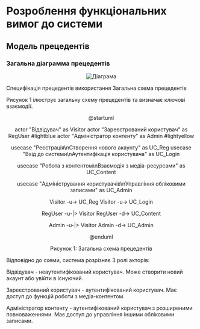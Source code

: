 # Розроблення функціональних вимог до системи

## Модель прецедентів

### Загальна діаграмма прецедентів


<center>

![Діаграма](//www.plantuml.com/plantuml/png/RLD1QnD15BxFhnZIWwSeL1gBXz8sRK-Ub7eIP4o6TTbafyniA465jh5wAKHAQC6BYFw0PKrmcwRrBypy8x_PsGcZRI2xEs--zxxlVMzcKsLCPeD-ZwWaJW-OP7tAEfcGBx9XZrDso9Neys1pe7Y7AKxV4OhVDkiaaHI3jDiMFI7fojxENcltiTiJiijb7LzRR-q-MQlYMrAAmpgysbhVtbab7mYfIEdBMCNspHHjw7DpeQUwi4ypqeNEpUS6NOaa6zRevppQLxn6NsB_IC_Cn1oR4tFqy5Mgl-fRX4eR20gePFYcD-1rZQrkFqvT1S3rZJdHC_jiwXpa2v3V82TvovAOa0Eqoo8ExCHSc4kgVu71LZz3Qe4_rXHfjpNb7pDgEAUMlkstNqEs8_mEii9fn5T9GJc7o97bR_oVzKn4NkYFofGhbrDGS-nwXF052E5c8FIdBQVdvfCJ_FjVbohPEG2bERr7QLka6Kypn_eDQKX5ZzTchAVq4TNdkeJYfScs4hIFOVq2m2b4vaq00bllwFlYNMwQZw7KUzI4ex9Qx4m3oldTQMDteSkAqP-iPdF3p-0f3Qqm8tnXabYDG_JIU-3X-ocwcO85I4By0GGijCi2AwSde0SS_Km8gUHxg5i0k3nb07aT03-Wc39AmEqSVf-Xovdhb5PJkyRoAk1_l-7lZkS9GviyxUAE_mK0)

</center>


Специфікація прецедентів використання
Загальна схема прецедентів

Рисунок 1 ілюструє загальну схему прецедентів та визначає ключові взаємодії.

<div style="text-align: center; margin: auto;">


@startuml

actor "Відвідувач" as Visitor
actor "Зареєстрований користувач" as RegUser #lightblue
actor "Адміністратор контенту" as Admin #lightyellow

usecase "Реєстрація\nСтворення нового акаунту" as UC_Reg
usecase "Вхід до системи\nАутентифікація користувача" as UC_Login

usecase "Робота з контентом\nВзаємодія з медіа-ресурсами" as UC_Content

usecase "Адміністрування користувачів\nУправління обліковими записами" as UC_Admin

Visitor -u-> UC_Reg
Visitor -u-> UC_Login

RegUser -u-|> Visitor
RegUser -d-> UC_Content

Admin -u-|> Visitor
Admin -d-> UC_Admin

@enduml

Рисунок 1: Загальна схема прецедентів

</div>


Відповідно до схеми, система розрізняє 3 ролі акторів:

Відвідувач - неаутентифікований користувач. Може створити новий акаунт або увійти в існуючий.

Зареєстрований користувач - аутентифікований користувач. Має доступ до функцій роботи з медіа-контентом.

Адміністратор контенту - аутентифікований користувач з розширеними повноваженнями. Має доступ до управління іншими обліковими записами.